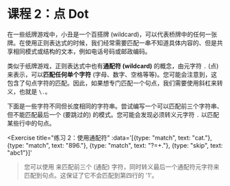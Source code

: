 # 课程 2：点 Dot

在一些纸牌游戏中，小丑是一个百搭牌 (wildcard)，可以代表桥牌中的任何一张牌。在使用正则表达式的时候，我们经常需要匹配一串不知道具体内容的、但是共享相同模式或结构的文本，例如电话号码或邮政编码。

类似于纸牌游戏，正则表达式中也有**通配符 (wildcard)** 的概念，由元字符 `.` (点) 来表示，可以**匹配任何单个字符** (字母、数字、空格等等)。您可能会注意到，这包含了句点字符的匹配。因此，如果想专门匹配一个句点，我们需要使用斜杠来转义，也就是 `\.`。 

下面是一些字符不同但长度相同的字符串。尝试编写一个可以匹配前三个字符串、但不能匹配最后一个 (要跳过的) 的模式。您可能会发现必须转义元字符 `.` 以匹配某些行中的句点。

<Exercise 
  title="练习 2：使用通配符"
  :data='[{type: "match", text: "cat."}, {type: "match", text: "896."}, {type: "match", text: "?=+."}, {type: "skip", text: "abc1"}]'
>您可以使用 <SolutionLink text="...\." /> 来匹配前三个 (通配) 字符，同时转义最后一个通配符元字符来匹配到句点。这保证了它不会匹配到第四行的 '1'。</Exercise>